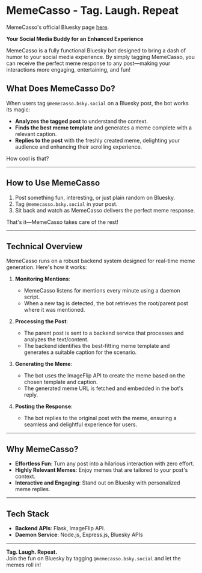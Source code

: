 # MemeCasso - Tag. Laugh. Repeat

MemeCasso's official Bluesky page [here](https://bsky.app/profile/did:plc:hihp6s2onmvyqpk5h3xtocs7).

**Your Social Media Buddy for an Enhanced Experience**

MemeCasso is a fully functional Bluesky bot designed to bring a dash of humor to your social media experience. By simply tagging MemeCasso, you can receive the perfect meme response to any post—making your interactions more engaging, entertaining, and fun!

## **What Does MemeCasso Do?**

When users tag `@memecasso.bsky.social` on a Bluesky post, the bot works its magic:

- **Analyzes the tagged post** to understand the context.
- **Finds the best meme template** and generates a meme complete with a relevant caption.
- **Replies to the post** with the freshly created meme, delighting your audience and enhancing their scrolling experience.

How cool is that?

---

## **How to Use MemeCasso**

1. Post something fun, interesting, or just plain random on Bluesky.
2. Tag `@memecasso.bsky.social` in your post.
3. Sit back and watch as MemeCasso delivers the perfect meme response.

That's it—MemeCasso takes care of the rest!

---

## **Technical Overview**

MemeCasso runs on a robust backend system designed for real-time meme generation. Here's how it works:

1. **Monitoring Mentions**:

   - MemeCasso listens for mentions every minute using a daemon script.
   - When a new tag is detected, the bot retrieves the root/parent post where it was mentioned.

2. **Processing the Post**:

   - The parent post is sent to a backend service that processes and analyzes the text/content.
   - The backend identifies the best-fitting meme template and generates a suitable caption for the scenario.

3. **Generating the Meme**:

   - The bot uses the ImageFlip API to create the meme based on the chosen template and caption.
   - The generated meme URL is fetched and embedded in the bot's reply.

4. **Posting the Response**:
   - The bot replies to the original post with the meme, ensuring a seamless and delightful experience for users.

---

## **Why MemeCasso?**

- **Effortless Fun**: Turn any post into a hilarious interaction with zero effort.
- **Highly Relevant Memes**: Enjoy memes that are tailored to your post's context.
- **Interactive and Engaging**: Stand out on Bluesky with personalized meme replies.

---

## **Tech Stack**

- **Backend APIs**: Flask, ImageFlip API.
- **Daemon Service**: Node.js, Express.js, Bluesky APIs

---

**Tag. Laugh. Repeat.**  
Join the fun on Bluesky by tagging `@memecasso.bsky.social` and let the memes roll in!

